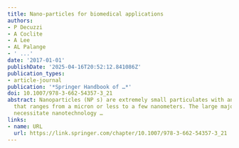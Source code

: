 ```yaml
---
title: Nano-particles for biomedical applications
authors:
- P Decuzzi
- A Coclite
- A Lee
- AL Palange
- ' ...'
date: '2017-01-01'
publishDate: '2025-04-16T20:52:12.841086Z'
publication_types:
- article-journal
publication: '*Springer Handbook of …*'
doi: 10.1007/978-3-662-54357-3_21
abstract: Nanoparticles (NP s) are extremely small particulates with an average size
  that ranges from a micron or less to a few nanometers. The large majority of NPs
  necessitate nanotechnology …
links:
- name: URL
  url: https://link.springer.com/chapter/10.1007/978-3-662-54357-3_21
---
```

